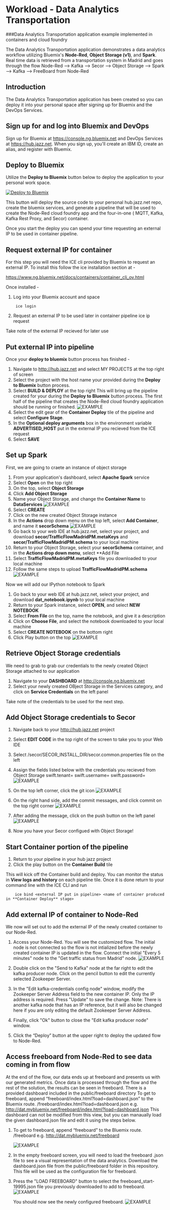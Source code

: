 # Workload - Data Analytics Transportation 


###Data Analytics Transportation application example implemented in containers and cloud foundry


The Data Analytics Transportation application demonstrates
a data analytics workflow utilizing Bluemix's **Node-Red**, **Object Storage (v1)**, and **Spark**. Real time data is retrieved from a transportation
system in Madrid and goes through the flow Node-Red --> Kafka --> Secor --> Object Storage --> Spark --> Kafka --> FreeBoard from Node-Red

## Introduction

The Data Analytics Transportation application has been created so you can deploy it into your personal space
after signing up for Bluemix and the DevOps Services. 

## Sign up for and log into Bluemix and DevOps

Sign up for Bluemix at https://console.ng.bluemix.net and DevOps Services at https://hub.jazz.net.
When you sign up, you'll create an IBM ID, create an alias, and register with Bluemix.

## Deploy to Bluemix

Utilize the **Deploy to Bluemix** button below to deploy the application to your personal work space.

[![Deploy to Bluemix](https://bluemix.net/deploy/button.png)](https://bluemix.net/deploy?repository=https://hub.jazz.net/git/wprichar/data-analytics-transportation)

This button will deploy the source code to your personal hub.jazz.net repo, create the bluemix services, and generate a pipeline that will be used to create the 
Node-Red cloud foundry app and the four-in-one ( MQTT, Kafka, Kafka Rest Proxy, and Secor) container.

Once you start the deploy you can spend your time requesting an external IP to be used in container pipeline.

## Request external IP for container

For this step you will need the ICE cli provided by Bluemix to request an external IP. To install this follow the ice installation section at - 

https://www.ng.bluemix.net/docs/containers/container_cli_ov.html

Once installed -

1. Log into your Bluemix account and space 

		ice login
2. Request an external IP to be used later in container pipeline
		ice ip request
		
Take note of the external IP recieved for later use


## Put external IP into pipeline

Once your **deploy to bluemix** button process has finished - 

1. Navigate to http://hub.jazz.net and select MY PROJECTS at the top right of screen
2. Select the project with the host name your provided during the **Deploy to Bluemix** button process.
3. Select **BUILD & DEPLOY** at the top right
This will bring up the pipeline created for your during the **Deploy to Bluemix** button process. The first half of the pipeline that creates the Node-Red
cloud foundry application should be running or finished. 
![EXAMPLE](images/pipelinestatus2.jpg)
4. Select the edit gear of the **Container Deploy** tile of the pipeline and select **Configure Stage**.
5. In the **Optional deploy arguments** box in the environment variable **ADVERTISED_HOST** put in the external IP you recieved from the ICE request
6. Select **SAVE**


## Set up Spark

First, we are going to craete an instance of object storage
1. From your application's dashboard, select **Apache Spark** service
2. Select **Open** on the top right
3. On the top, select **Object Storage**
4. Click **Add Object Storage**
5. Name your Object Storage, and change the **Container Name** to **DataServices**
![EXAMPLE](images/object_storage_setup.jpg)
6. Select **CREATE**
7. Click on the new created Object Storage instance
8. In the **Actions** drop down menu on the top left, select **Add Container**, and name it **secorSchema**
![EXAMPLE](images/add_schema_container.jpg)
9. Go back to your web IDE at hub.jazz.net, select your project, and download **secor/TrafficFlowMadridPM.metaKeys** and **secor/TrafficFlowMadridPM.schema** to your local machine
10. Return to your Object Storage, select your **secorSchema** container, and in the **Actions drop down menu**, select **Add File
11. Select **TrafficFlowMadridPM.metaKeys** file you downloaded to your local machine
12. Follow the same steps to upload **TrafficFlowMadridPM.schema**
![EXAMPLE](images/upload_secor_schema_files.jpg)

Now we will add our IPython notebook to Spark
1. Go back to your web IDE at hub.jazz.net, select your project, and download **dat_notebook.ipynb** to your local machine
2. Return to your Spark instance, select **OPEN**, and select **NEW NOTEBOOK** 
3. Select **From File** on the top, name the notebook, and give it a description
4. Click on **Choose File**, and select the notebook downloaded to your local machine
5. Select **CREATE NOTEBOOK** on the bottom right
6. Click Play button on the top
![EXAMPLE](images/spark_play_button.jpg)

## Retrieve Object Storage credentials

We need to grab to grab our credentials to the newly created Object Storage attached to our application


1. Navigate to your **DASHBOARD** at http://console.ng.bluemix.net
2. Select your newly created OBject Storage in the Services category, and click on **Service Credentials** on the left panel

Take note of the credentials to be used for the next step.


## Add Object Storage credentials to Secor

1. Navigate back to your http://hub.jazz.net project
2. Select **EDIT CODE** in the top right of the screen to take you to your Web IDE
3. Select /secor/SECOR_INSTALL_DIR/secor.common.properties file on the left
4. Assign the fields listed below with the credentials you recieved from Object Storage
		swift.tenant=<projectid from object storage>
		swift.username=<userid from object storage>
		swift.password=<password from object storage>
![EXAMPLE](images/secorcredentials.jpg)
5. On the top left corner, click the git icon
![EXAMPLE](images/add_secor_credentials1.jpg)

6. On the right hand side, add the commit messages, and click commit on the top right corner
![EXAMPLE](images/add_secor_credentials2.jpg)

7. After adding the message, click on the push button on the left panel
![EXAMPLE](images/add_secor_credentials3.jpg)
8. Now you have your Secor configued with Object Storage!


## Start Container portion of the pipeline

1. Return to your pipeline in your hub jazz project
2. Click the play button on the **Container Build** tile

This will kick off the Container build and deploy. You can monitor the status in **View logs and history** on each pipeline tile. Once it is done return to your command line with the ICE CLI and run

		ice bind <external IP put in pipeline> <name of container produced in **Container Deploy** stage>
		

## Add external IP of container to Node-Red

We now will set out to add the external IP of the newly created container to our Node-Red.

1. Access your Node-Red. You will see the customized flow. The initial node is not connected so the flow is not intialized before the newly created container IP is updated in the flow.
Connect the initial "Every 5 minutes" node to the "Get traffic status from Madrid" node.
![EXAMPLE](images/connect_start_node.png)

2. Double click on the "Send to Kafka" node at the far right to edit the kafka producer node. Click on the pencil button to edit the currently selected Zookeeper Server.

3. In the "Edit kafka-credentials config node" window, modify the Zookeeper Server Address field to the new container IP. Only the IP address is required. Press "Update" to save the change.
Note: There is another kafka node that has an IP reference, but it will also be changed here if you are only editing the default Zookeeper Server Address.

4. Finally, click "Ok" button to close the "Edit kafka producer node" window.

5. Click the “Deploy” button at the upper right to deploy the updated flow to Node-Red.




## Access freeboard from Node-Red to see data coming in from flow

At the end of the flow, our data ends up at freeboard and presents us with our generated metrics.
Once data is processed through the flow and the rest of the solution, the results can be seen in freeboard. There is a provided dashboard included in the public/freeboard directory To get to freeboard, append “freeboard/index.html?load=dashboard.json” to the Bluemix route. <route>/freeboard/index.html?load=dashboard.json
e.g. http://dat.mybluemix.net/freeboard/index.html?load=dashboard.json
This dashboard can not be modified from this view, but you can manaually load the given dashboard.json file and edit it using the steps below.

1. To get to freeboard, append “freeboard” to the Bluemix route. <route>/freeboard
e.g. http://dat.mybluemix.net/freeboard

	![EXAMPLE](images/bluemix_route.jpg)

2. In the empty freeboard screen, you will need to load the freeboard .json file to see a visual representation of the data analytics. Download the dashboard.json file from the public/freeboard folder in this repository. This file will be used as the configuration file for freeboard.

3. Press the "LOAD FREEBOARD" button to select the freeboard_start-19995.json file you previously downloaded to add to freeboard.
![EXAMPLE](images/blank_freeboard.jpg)

	You should now see the newly configured freeboard.
![EXAMPLE](images/loaded_freeboard.png)

